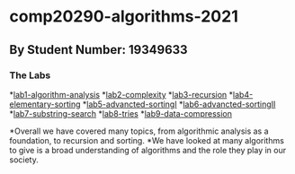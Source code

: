 # comp20290-algorithms-2021
## By Student Number: 19349633

### The Labs
*[lab1-algorithm-analysis](https://github.com/CompAlgorithms/algorithms20290-2021-repository-mohelt/tree/main/wk2-algorithm-analysis)
*[lab2-complexity](https://github.com/CompAlgorithms/algorithms20290-2021-repository-mohelt/tree/main/wk3-complexity-analysis)
*[lab3-recursion](https://github.com/CompAlgorithms/algorithms20290-2021-repository-mohelt/tree/main/wk4-recursion-analysis)
*[lab4-elementary-sorting](https://github.com/CompAlgorithms/algorithms20290-2021-repository-mohelt/tree/main/wk5-elementary-sorting)
*[lab5-advancted-sortingI](https://github.com/CompAlgorithms/algorithms20290-2021-repository-mohelt/tree/main/wk6-advanced-sorting-algorithms-MergeSort)
*[lab6-advancted-sortingII](https://github.com/CompAlgorithms/algorithms20290-2021-repository-mohelt/tree/main/wk7-advanced-sorting-algorithms-QuickSort)
*[lab7-substring-search](https://github.com/CompAlgorithms/algorithms20290-2021-repository-mohelt/tree/main/wk8-searching-algorithms)
*[lab8-tries](https://github.com/CompAlgorithms/algorithms20290-2021-repository-mohelt/tree/main/wk9-tries)
*[lab9-data-compression](https://github.com/CompAlgorithms/algorithms20290-2021-repository-mohelt/tree/main/wk10-data-compression)


*Overall we have covered many topics, from algorithmic analysis as a foundation, to recursion and sorting.
*We have looked at many algorithms to give is a broad understanding of algorithms and the role they play in our society.
